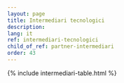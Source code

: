 ```yaml
---
layout: page
title: Intermediari tecnologici
description:
lang: it
ref: intermediari-tecnologici
child_of_ref: partner-intermediari
order: 43
---
```



{% include intermediari-table.html %}
